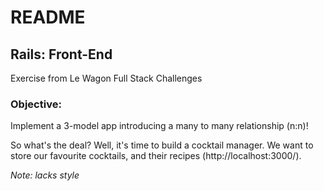 # README

## Rails: Front-End

Exercise from Le Wagon Full Stack Challenges

### Objective:

Implement a 3-model app introducing a many to many relationship (n:n)!

So what's the deal? Well, it's time to build a cocktail manager. We want to store our favourite cocktails, and their recipes (http://localhost:3000/).

*Note: lacks style*

